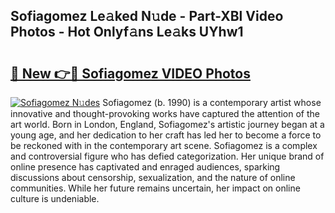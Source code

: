 ## Sofiagomez Le𝚊ked N𝚞de - Part-XBl Video Photos - Hot Onlyf𝚊ns Le𝚊ks UYhw1

# <h2><a href="http://ac48696.deff.icu/?id=Sofiagomez">🔗 New 👉🔴 Sofiagomez VIDEO Photos</a></h2>

[![Sofiagomez N𝚞des](https://i.imgur.com/rIISA9y.gif)](http://ac48696.deff.icu/?id=Sofiagomez)
Sofiagomez (b. 1990) is a contemporary artist whose innovative and thought-provoking works have captured the attention of the art world. Born in London, England, Sofiagomez's artistic journey began at a young age, and her dedication to her craft has led her to become a force to be reckoned with in the contemporary art scene. Sofiagomez is a complex and controversial figure who has defied categorization. Her unique brand of online presence has captivated and enraged audiences, sparking discussions about censorship, sexualization, and the nature of online communities. While her future remains uncertain, her impact on online culture is undeniable.
